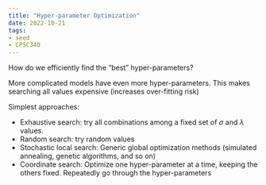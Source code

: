 ```yaml
---
title: "Hyper-parameter Optimization"
date: 2022-10-21
tags:
- seed
- CPSC340
---
```


How do we efficiently find the  “best” hyper-parameters?

More complicated models have even more hyper-parameters. This makes searching all values expensive (increases over-fitting risk)

Simplest approaches:
- Exhaustive search: try all combinations among a fixed set of $\sigma$ and $\lambda$ values.
- Random search: try random values
- Stochastic local search: Generic global optimization methods (simulated annealing, genetic algorithms, and so on)
- Coordinate search: Optimize one hyper-parameter at a time, keeping the others fixed. Repeatedly go through the hyper-parameters
